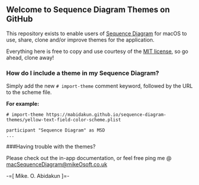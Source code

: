 ## Welcome to Sequence Diagram Themes on GitHub

This repository exists to enable users of 
[Sequence Diagram](https://itunes.apple.com/gb/app/sequence-diagram/id1195426709?mt=12) for macOS to use, share, clone and/or improve themes for the application.

Everything here is free to copy and use courtesy of the [MIT license](https://mabidakun.github.io/sequence-diagram-themes/LICENSE), so go ahead, clone away!

### How do I include a theme in my Sequence Diagram?

Simply add the new `# import-theme` comment keyword, followed by the URL to the scheme file.

**For example:**

```
# import-theme https://mabidakun.github.io/sequence-diagram-themes/yellow-text-field-color-scheme.plist

participant "Sequence Diagram" as MSD
...

```

###Having trouble with the themes? 

Please check out the in-app documentation, or feel free ping me @ [macSequenceDiagram@mikeOsoft.co.uk](macSequenceDiagram@mikeOsoft.co.uk)


-=[ Mike. O. Abidakun ]=-